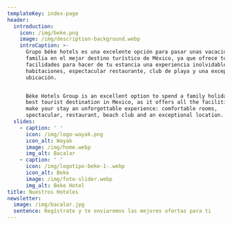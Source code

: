 ```yaml
---
templateKey: index-page
header:
  introduction:
    icon: /img/beke.png
    image: /img/description-background.webp
    introCaption: >-
      Grupo béke hotels es una excelente opción para pasar unas vacaciones en
      familia en el mejor destino turístico de México, ya que ofrece todas las
      facilidades para hacer de tu estancia una experiencia inolvidable: cómodas
      habitaciones, espectacular restaurante, club de playa y una excepcional
      ubicación.


      Béke Hotels Group is an excellent option to spend a family holiday in the
      best tourist destination in Mexico, as it offers all the facilities to
      make your stay an unforgettable experience: comfortable rooms,
      spectacular, restaurant, beach club and an exceptional location.
  slides:
    - caption: ' '
      icon: /img/logo-wayak.png
      icon_alt: Wayak
      image: /img/home.webp
      img_alt: Bacalar
    - caption: ' '
      icon: /img/logotipo-beke-1-.webp
      icon_alt: Beke
      image: /img/foto-slider.webp
      img_alt: Beke Hotel
title: Nuestros Hoteles
newsletter:
  image: /img/bacalar.jpg
  sentence: Regístrate y te enviaremos las mejores ofertas para ti
---
```


